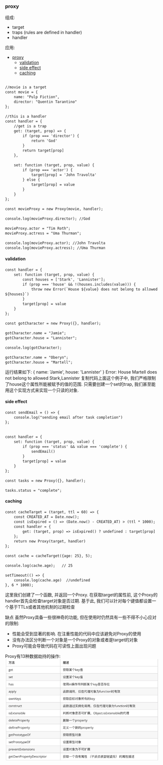 ### proxy

组成: 
- target
- traps  (rules are defined in handler)
- handler

应用:
- [proxy](#proxy)
	- [validation](#validation)
	- [side effect](#side-effect)
	- [caching](#caching)


``` JS

//movie is a target
const movie = {
	name: "Pulp Fiction",
	director: "Quentin Tarantino"
};

//this is a handler
const handler = {
	//get is a trap
	get: (target, prop) => {
		if (prop === 'director') {
			return 'God'
		}
		return target[prop]
	},

	set: function (target, prop, value) {
		if (prop === 'actor') {
			target[prop] = 'John Travolta'
		} else {
			target[prop] = value
		}
	}
};

const movieProxy = new Proxy(movie, handler);

console.log(movieProxy.director); //God

movieProxy.actor = "Tim Roth";
movieProxy.actress = "Uma Thurman";

console.log(movieProxy.actor); //John Travolta
console.log(movieProxy.actress); //Uma Thurman

```


#### validation
``` JS
const handler = {
	set: function (target, prop, value) {
		const houses = ['Stark', 'Lannister'];
		if (prop === 'house' && !(houses.includes(value))) {
			throw new Error(`House ${value} does not belong to allowed ${houses}`)
		}
		target[prop] = value
	}
};

const gotCharacter = new Proxy({}, handler);

gotCharacter.name = "Jamie";
gotCharacter.house = "Lannister";

console.log(gotCharacter);

gotCharacter.name = "Oberyn";
gotCharacter.house = "Martell";

```

运行结果如下:
{ name: 'Jamie', house: 'Lannister' }
Error: House Martell does not belong to allowed Stark,Lannister
复制代码上面这个例子中, 我们严格限制了house这个属性所能被赋予的值的范围. 只需要创建一个set的trap, 我们甚至能用这个实现方式来实现一个只读的对象.

#### side effect

``` JS
const sendEmail = () => {
	console.log("sending email after task completion")
};


const handler = {
	set: function (target, prop, value) {
		if (prop === 'status' && value === 'complete') {
			sendEmail()
		}
		target[prop] = value
	}
};

const tasks = new Proxy({}, handler);

tasks.status = "complete";

```

#### caching

``` JS
const cacheTarget = (target, ttl = 60) => {
	const CREATED_AT = Date.now();
	const isExpired = () => (Date.now() - CREATED_AT) > (ttl * 1000);
	const handler = {
		get: (target, prop) => isExpired() ? undefined : target[prop]
	};
	return new Proxy(target, handler)
};

const cache = cacheTarget({age: 25}, 5);

console.log(cache.age);   // 25

setTimeout(() => {
	console.log(cache.age)  //undefined
}, 6 * 1000);

```
这里我们创建了一个函数, 并返回一个Proxy. 在获取target的属性前, 这个Proxy的handler首先会检查target对象是否过期. 基于此, 我们可以针对每个键值都设置一个基于TTLs或者其他机制的过期检查


缺点
虽然Proxy具备一些很神奇的功能, 但在使用时仍然具有一些不得不小心应对的限制:

- 性能会受到显著的影响. 在注重性能的代码中应该避免对Proxy的使用
- 没有办法区分判断一个对象是一个Proxy的对象或者是target的对象
- Proxy可能会导致代码在可读性上面出现问题

Proxy有13种数据劫持的操作:
![](images/2020-05-25-13-25-44.png)
